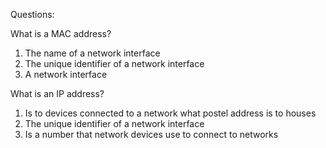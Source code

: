 Questions:

What is a MAC address?
1. The name of a network interface
2. The unique identifier of a network interface
3. A network interface

What is an IP address?
1. Is to devices connected to a network what postel address is to houses
2. The unique identifier of a network interface
3. Is a number that network devices use to connect to networks
